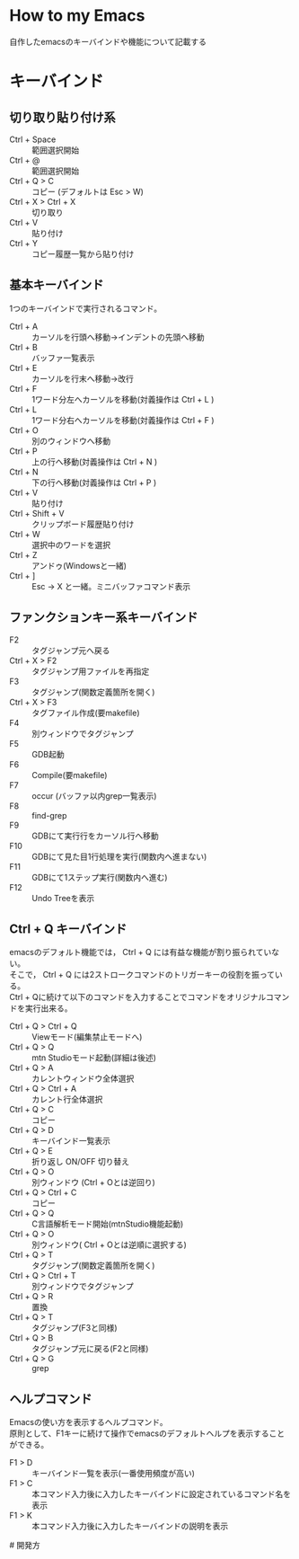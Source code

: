 # How to my Emacs

自作したemacsのキーバインドや機能について記載する

# キーバインド

## 切り取り貼り付け系
<dl>
<dt>Ctrl + Space </dt>
 <dd>範囲選択開始</dd>  
<dt>Ctrl + @ </dt>
 <dd>範囲選択開始</dd>  
<dt>Ctrl + Q > C</dt>
 <dd>コピー (デフォルトは Esc > W)</dd>  
 <dt>Ctrl + X > Ctrl + X</dt>
  <dd>切り取り</dd>  
<dt>Ctrl + V</dt>
 <dd>貼り付け</dd>  
<dt>Ctrl + Y</dt>
 <dd>コピー履歴一覧から貼り付け</dd>  
</dl>

## 基本キーバインド
1つのキーバインドで実行されるコマンド。

<dl>
<dt>Ctrl + A</dt>
 <dd>カーソルを行頭へ移動→インデントの先頭へ移動</dd>  
<dt>Ctrl + B</dt>
 <dd>バッファ一覧表示</dd>  
 <dt>Ctrl + E</dt>
 <dd>カーソルを行末へ移動→改行</dd>  
 <dt>Ctrl + F</dt>
 <dd>1ワード分左へカーソルを移動(対義操作は Ctrl + L )</dd>  
 <dt>Ctrl + L</dt>
 <dd>1ワード分右へカーソルを移動(対義操作は Ctrl + F )</dd>  
<dt>Ctrl + O</dt>
 <dd>別のウィンドウへ移動</dd>  
<dt>Ctrl + P</dt>
  <dd>上の行へ移動(対義操作は Ctrl + N )</dd>  
<dt>Ctrl + N</dt>
 <dd>下の行へ移動(対義操作は Ctrl + P )</dd>  
<dt>Ctrl + V</dt>
 <dd>貼り付け</dd>
<dt>Ctrl + Shift + V</dt>
 <dd>クリップボード履歴貼り付け</dd>  
<dt>Ctrl + W</dt>
 <dd>選択中のワードを選択</dd>  
<dt>Ctrl + Z</dt>
 <dd>アンドゥ(Windowsと一緒)</dd>  
<dt>Ctrl + ]</dt>
  <dd>Esc -> X と一緒。ミニバッファコマンド表示</dd>
</dl>

## ファンクションキー系キーバインド
<dl>
<dt>F2</dt>
 <dd>タグジャンプ元へ戻る</dd>  
<dt>Ctrl + X > F2</dt>
  <dd>タグジャンプ用ファイルを再指定</dd>  
<dt>F3</dt>
   <dd>タグジャンプ(関数定義箇所を開く)</dd>  
<dt>Ctrl + X > F3</dt>
 <dd>タグファイル作成(要makefile)</dd>  
<dt>F4</dt>
 <dd>別ウィンドウでタグジャンプ</dd>  
<dt>F5</dt>
 <dd>GDB起動</dd>  
<dt>F6</dt>
 <dd>Compile(要makefile)</dd>  
<dt>F7</dt>
 <dd>occur (バッファ以内grep一覧表示)</dd>  
<dt>F8</dt>
 <dd>find-grep</dd>  
<dt>F9</dt>
 <dd>GDBにて実行行をカーソル行へ移動</dd>  
<dt>F10</dt>
  <dd>GDBにて見た目1行処理を実行(関数内へ進まない)</dd>  
<dt>F11</dt>
 <dd>GDBにて1ステップ実行(関数内へ進む)</dd>  
<dt>F12</dt>
  <dd>Undo Treeを表示</dd>  
</dl>

## Ctrl + Q キーバインド
emacsのデフォルト機能では，
Ctrl + Q には有益な機能が割り振られていない。  
そこで， Ctrl + Q には2ストロークコマンドのトリガーキーの役割を振っている。  
Ctrl + Qに続けて以下のコマンドを入力することでコマンドをオリジナルコマンドを実行出来る。

<dl>
<dt>Ctrl + Q > Ctrl + Q</dt>
 <dd>Viewモード(編集禁止モードへ)</dd>  
<dt>Ctrl + Q > Q</dt>
  <dd>mtn Studioモード起動(詳細は後述)</dd>  
<dt>Ctrl + Q > A</dt>
 <dd>カレントウィンドウ全体選択</dd>  
 <dt>Ctrl + Q > Ctrl + A</dt>
  <dd>カレント行全体選択</dd>  
<dt>Ctrl + Q > C</dt>
 <dd>コピー</dd>  
<dt>Ctrl + Q > D</dt>
   <dd>キーバインド一覧表示</dd>  
<dt>Ctrl + Q > E</dt>
      <dd>折り返し ON/OFF 切り替え</dd>  
<dt>Ctrl + Q > O</dt>
  <dd>別ウィンドウ (Ctrl + Oとは逆回り)</dd>  

<dt>Ctrl + Q > Ctrl + C</dt>
 <dd>コピー</dd>  
<dt>Ctrl + Q > Q</dt>
 <dd>C言語解析モード開始(mtnStudio機能起動)</dd>  
<dt>Ctrl + Q > O</dt>
 <dd>別ウィンドウ( Ctrl + Oとは逆順に選択する)</dd>  
<dt>Ctrl + Q > T</dt>
    <dd>タグジャンプ(関数定義箇所を開く)</dd>  
<dt>Ctrl + Q > Ctrl + T</dt>
  <dd>別ウィンドウでタグジャンプ</dd>  
<dt>Ctrl + Q > R</dt>
 <dd>置換</dd>  
<dt>Ctrl + Q > T</dt>
 <dd>タグジャンプ(F3と同様)</dd>  
<dt>Ctrl + Q > B</dt>
 <dd>タグジャンプ元に戻る(F2と同様)</dd>  
<dt>Ctrl + Q > G</dt>
 <dd>grep</dd>
</dl>

## ヘルプコマンド
Emacsの使い方を表示するヘルプコマンド。  
原則として、F1キーに続けて操作でemacsのデフォルトヘルプを表示することができる。
<dl>
<dt>F1 >  D</dt>
  <dd>キーバインド一覧を表示(一番使用頻度が高い)</dd>  
<dt>F1 >  C</dt>
    <dd>本コマンド入力後に入力したキーバインドに設定されているコマンド名を表示</dd>  
<dt>F1 >  K</dt>
    <dd>本コマンド入力後に入力したキーバインドの説明を表示</dd>  
</dl>
# 開発方
